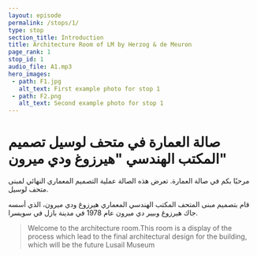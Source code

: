 ```yaml
---
layout: episode
permalink: /stops/1/
type: stop
section_title: Introduction
title: Architecture Room of LM by Herzog & de Meuron
page_rank: 1
stop_id: 1
audio_file: A1.mp3
hero_images:
 - path: F1.jpg
   alt_text: First example photo for stop 1
 - path: F2.png
   alt_text: Second example photo for stop 1
---
```


# صالة العمارة في متحف لوسيل تصميم المكتب الهندسي "هيرزوغ ودي ميرون"


مرحبًا بكم في صالة العمارة. 
تعرض هذه الصالة عملية التصميم المعماري النهائي لمبنى متحف لوسيل.

قام بتصميم مبنى المتحف المكتب الهندسي المعماري هيرزوغ ودي ميرون، الذي أسسه جاك هيرزوغ وبيير دي ميرون عام 1978 في مدينة بازل في سويسرا. 



> Welcome to the architecture room.This room is a display of the process which lead to the final architectural design for the building, which will be the future Lusail Museum



